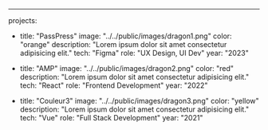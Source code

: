 ---
projects:
  - title: "PassPress"
    image: "../../public/images/dragon1.png"
    color: "orange"
    description: "Lorem ipsum dolor sit amet consectetur adipisicing elit."
    tech: "Figma"
    role: "UX Design, UI Dev"
    year: "2023"

  - title: "AMP"
    image: "../../public/images/dragon2.png"
    color: "red"
    description: "Lorem ipsum dolor sit amet consectetur adipisicing elit."
    tech: "React"
    role: "Frontend Development"
    year: "2022"

  - title: "Couleur3"
    image: "../../public/images/dragon3.png"
    color: "yellow"
    description: "Lorem ipsum dolor sit amet consectetur adipisicing elit."
    tech: "Vue"
    role: "Full Stack Development"
    year: "2021"
